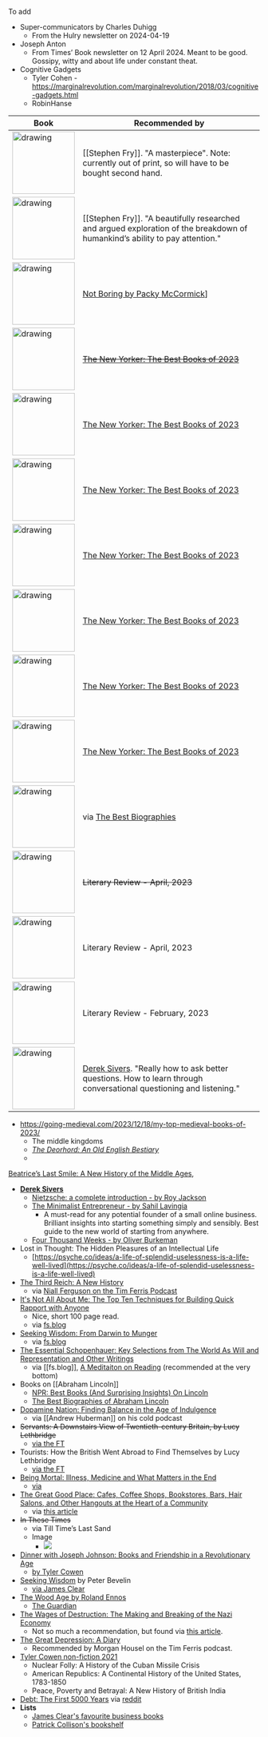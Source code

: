 To add
- Super-communicators by Charles Duhigg
	- From the Hulry newsletter on 2024-04-19
- Joseph Anton
	- From Times’ Book newsletter on 12 April 2024. Meant to be good. Gossipy, witty and about life under constant theat.
- Cognitive Gadgets
	- Tyler Cohen - https://marginalrevolution.com/marginalrevolution/2018/03/cognitive-gadgets.html
	- RobinHanse

Book | Recommended by
-- | --
<a href="https://www.amazon.co.uk/dp/0374525706?tag=mostrecomme0e-21&geniuslink=true"><img src="https://m.media-amazon.com/images/M/MV5BZjVhZDkxMTgtMjBjZC00N2ZiLTgxNTItNGViYzY3ZjMxYzM4XkEyXkFqcGdeQXVyODAyNDE3Mw@@._V1_.jpg" alt="drawing" width="125"/></a> | [[Stephen Fry]]. "A masterpiece". Note: currently out of print, so will have to be bought second hand.
<a href="https://www.amazon.co.uk/Stolen-Focus-Surprising-Reason-Attention/dp/1526620219/ref=sr_1_1?crid=2D3FR85NU3ECL&keywords=stolen+focus+johann+hari+paperback&qid=1703577261&sprefix=stolen+focus%2Caps%2C78&sr=8-1"><img src="https://m.media-amazon.com/images/I/71UMZ6-gRqL._SL1500_.jpg" alt="drawing" width="125"/></a> | [[Stephen Fry]]. "A beautifully researched and argued exploration of the breakdown of humankind’s ability to pay attention."
<a href="https://www.amazon.co.uk/Grand-Strategy-John-Lewis-Gaddis/dp/0141987227/ref=sr_1_1?crid=284YU82KPBTSG&keywords=On+Grand+Strategy&qid=1703006305&sprefix=on+grand+strategy%2Caps%2C81&sr=8-1"><img src="https://m.media-amazon.com/images/I/71j-5KUND0L._SL1500_.jpg" alt="drawing" width="125"/></a> | [Not Boring by Packy McCormick](https://www.notboring.co/p/openai-and-grand-strategy)]
<a href="https://www.amazon.co.uk/dp/0691135193?ascsubtag=&linkCode=gs2&tag=tnyuk-21"><img src="https://m.media-amazon.com/images/I/419paLTnFjL._SY445_SX342_.jpg" alt="drawing" width="125"/></a> | ~~[The New Yorker: The Best Books of 2023](https://www.newyorker.com/best-books-2023?curator=MediaREDEF)~~
<a href="https://www.amazon.co.uk/dp/1643751549?ascsubtag=&linkCode=gs2&tag=tnyuk-21"><img src="https://m.media-amazon.com/images/I/51-7scjDvlL._SY445_SX342_.jpg" alt="drawing" width="125"/></a> | [The New Yorker: The Best Books of 2023](https://www.newyorker.com/best-books-2023?curator=MediaREDEF)
<a href="https://www.amazon.co.uk/dp/022675720X?ascsubtag=&linkCode=gs2&tag=tnyuk-21"><img src="https://m.media-amazon.com/images/I/71swt7Fj0cL._SL1500_.jpg" alt="drawing" width="125"/></a> | [The New Yorker: The Best Books of 2023](https://www.newyorker.com/best-books-2023?curator=MediaREDEF)
<a href="https://www.amazon.co.uk/Posthumous-Papers-Manuscripts-Club/dp/0241304377/ref=tmm_hrd_swatch_0?_encoding=UTF8&qid=&sr="><img src="https://m.media-amazon.com/images/I/916XiB4Ws7L._SL1500_.jpg" alt="drawing" width="125"/></a> | [The New Yorker: The Best Books of 2023](https://www.newyorker.com/best-books-2023?curator=MediaREDEF)
<a href="https://www.amazon.co.uk/Ultra-Processed-People-Stuff-That-Isnt/dp/1529900050/ref=sr_1_1?keywords=Ultra-Processed+People%3A+The+Science+Behind+Food+That+Isn%27t+Food&linkCode=gs3&qid=1702914431&sr=8-1"><img src="https://m.media-amazon.com/images/I/816N1Kv6gfL._SL1500_.jpg" alt="drawing" width="125"/></a> | [The New Yorker: The Best Books of 2023](https://www.newyorker.com/best-books-2023?curator=MediaREDEF)
<a href="https://www.amazon.co.uk/dp/1526622564?ascsubtag=&linkCode=gs4&tag=tnyuk-21"><img src="https://m.media-amazon.com/images/I/915wX6lVFHL._SL1500_.jpg" alt="drawing" width="125"/></a> | [The New Yorker: The Best Books of 2023](https://www.newyorker.com/best-books-2023?curator=MediaREDEF)
<a href="https://www.amazon.co.uk/Guns-August-Barbara-Tuchman/dp/0241968216/ref=sr_1_1?crid=3SGI7V13Z8LF9&keywords=The+Guns+of+August&qid=1702922737&sprefix=the+guns+of+august%2Caps%2C249&sr=8-1"><img src="https://m.media-amazon.com/images/I/91QS0lmbnvL._SL1500_.jpg" alt="drawing" width="125"/></a> | [The New Yorker: The Best Books of 2023](https://www.newyorker.com/best-books-2023?curator=MediaREDEF)
<a href="https://www.amazon.co.uk/dp/0345298063/ref=as_li_ss_tl?ie=UTF8&linkCode=gs2&linkId=9c101540266408c9dd7d88028d1db142&tag=bpbuk01-21"><img src="https://m.media-amazon.com/images/I/61qW1MJdy6L._SL1200_.jpg" alt="drawing" width="125"/></a> | via [The Best Biographies](https://thebestbiographies.com/2023/06/10/review-of-peter-the-great-his-life-and-world-by-robert-massie/)
<a href="https://www.amazon.co.uk/Living-Pleasure-Epicurean-Guide-Guides/dp/0197558321/ref=sr_1_1?crid=EC7S85OLO4YC&keywords=Living+for+Pleasure%3A+An+Epicurean+Guide+to+Life&qid=1702922866&sprefix=living+for+pleasure+an+epicurean+guide+to+life%2Caps%2C197&sr=8-1"><img src="https://m.media-amazon.com/images/I/31yPC2go1gL.jpg" alt="drawing" width="125"/></a> | ~~Literary Review - April, 2023~~
<a href="https://www.amazon.co.uk/Long-View-Need-Transform-World/dp/1472285212/ref=sr_1_1?keywords=the+long+view+by+Richard+fisher&qid=1702922936&sr=8-1"><img src="https://m.media-amazon.com/images/I/81EVKs4s-YL._SL1500_.jpg" alt="drawing" width="125"/></a> | Literary Review - April, 2023
<a href="https://www.amazon.co.uk/Conquer-We-Must-Military-1914-1945/dp/030023340X/ref=sr_1_1?crid=1HFID4GDCIGLC&keywords=Conquer+We+Must%3A+Military+History+of+Britain+1914-1945+by+Robin+Prior&qid=1702923058&sprefix=conquer+we+must+military+history+of+britain+1914-1945+by+robin+prior%2Caps%2C74&sr=8-1"><img src="https://m.media-amazon.com/images/I/61ztZufzK1L._SL1000_.jpg" alt="drawing" width="125"/></a> | Literary Review - February, 2023
<a href="https://www.amazon.co.uk/How-Know-Everything-questions-answers/dp/1787467686/ref=sr_1_1?crid=XJ2HPE1FJ9AN&keywords=How+to+Know+Everything+-+by+Elke+Wiss&qid=1702923189&sprefix=how+to+know+everything+-+by+elke+wiss%2Caps%2C126&sr=8-1"><img src="https://m.media-amazon.com/images/I/81J4TIB11QS._SL1500_.jpg" alt="drawing" width="125"/></a> | [Derek Sivers](https://sive.rs/book/KnowEverything). "Really how to ask better questions. How to learn through conversational questioning and listening."


- https://going-medieval.com/2023/12/18/my-top-medieval-books-of-2023/
	- The middle kingdoms
	- _[The Deorhord: An Old English Bestiary](https://press.princeton.edu/books/hardcover/9780691260006/the-deorhord)_
	- 
[Beatrice’s Last Smile: A New History of the Middle Ages](https://www.abebooks.com/servlet/BookDetailsPL?bi=31538007210&ref_=ps_ggl_11147913055&cm_mmc=ggl-_-US_Shopp_Textbook-_-product_id=COM9780199766482USED-_-keyword=&gclid=CjwKCAiA-P-rBhBEEiwAQEXhHwgodUmiUeRiYiRtfD8Jk1V2K13CFJ2m1tbH9BAEw1iSG_4JluOSIBoCqr4QAvD_BwE),
- **[Derek Sivers](https://sive.rs/book)**
	- [Nietzsche: a complete introduction - by Roy Jackson](https://sive.rs/book/NietzscheCI)
	- [The Minimalist Entrepreneur - by Sahil Lavingia](https://sive.rs/book/MinimalistEntrepreneur)
		- A must-read for any potential founder of a small online business. Brilliant insights into starting something simply and sensibly. Best guide to the new world of starting from anywhere.
	- [Four Thousand Weeks - by Oliver Burkeman](https://sive.rs/book/4000Weeks)
- Lost in Thought: The Hidden Pleasures of an Intellectual Life
	- [https://psyche.co/ideas/a-life-of-splendid-uselessness-is-a-life-well-lived](https://psyche.co/ideas/a-life-of-splendid-uselessness-is-a-life-well-lived)
- [The Third Reich: A New History](https://www.amazon.co.uk/Third-Reich-New-History/dp/0330487574/ref=sr_1_1?keywords=New+history+of+the+Third+Reich&qid=1672128309&sr=8-1)
	- via [Niall Ferguson on the Tim Ferris Podcast](https://tim.blog/2022/11/15/niall-ferguson/)
- [It's Not All About Me: The Top Ten Techniques for Building Quick Rapport with Anyone](https://www.amazon.co.uk/dp/057809665X/ref=as_li_qf_sp_asin_il_tl?ie=UTF8&linkCode=gs2&linkId=YWNZ557LETUQER3E&creativeASIN=057809665X&tag=farstrblo-21&creative=9325&camp=1789)
	- Nice, short 100 page read.
	- via [fs.blog](https://fs.blog/books-2014-reader-favorites/)
- [Seeking Wisdom: From Darwin to Munger](https://www.amazon.co.uk/dp/1578644283/ref=as_li_qf_asin_il_tl?ie=UTF8&linkCode=gs2&linkId=cb5e39c77fc0643af26115f77d2a10d8&creativeASIN=1578644283&tag=farstrblo-21&creative=9325)
	- via [fs.blog](https://fs.blog/thinking-about-thinking/)
- [The Essential Schopenhauer: Key Selections from The World As Will and Representation and Other Writings](https://www.amazon.co.uk/dp/0061768243?crid=1ZQWBZHBY26J1&keywords=0061768243&qu=eyJxc2MiOiItMC4wMSIsInFzYSI6IjAuMDAiLCJxc3AiOiIwLjAwIn0&sprefix=0061768243,aps,66&ref_=as_li_ss_tl&language=en_US&sr=8-1&linkCode=gs2&linkId=d302b11237a38b5e3e7cb9802f44e076&tag=farstrblo-21)
	- via [[fs.blog]], [A Meditaiton on Reading](https://fs.blog/meditaiton-on-reading/) (recommended at the very bottom)
- Books on [[Abraham Lincoln]]
	- [NPR: Best Books (And Surprising Insights) On Lincoln](https://www.npr.org/2012/04/10/149871122/best-books-and-surprising-insights-on-lincoln?t=1661669557531)
	- [The Best Biographies of Abraham Lincoln](https://bestpresidentialbios.com/2014/06/28/the-best-biographies-of-abraham-lincoln/)
- [Dopamine Nation: Finding Balance in the Age of Indulgence](https://www.amazon.co.uk/Dopamine-Nation-Finding-Balance-Indulgence/dp/1472294157/ref=tmm_pap_swatch_0?_encoding=UTF8&qid=1661592021&sr=8-1)
	- via [[Andrew Huberman]] on his cold podcast
- ~~Servants: A Downstairs View of Twentieth-century Britain, by Lucy Lethbridge~~
	- [via the FT](https://www.ft.com/content/12274b12-8a73-11e2-9da4-00144feabdc0)
- Tourists: How the British Went Abroad to Find Themselves by Lucy Lethbridge
	- [via the FT](https://www.ft.com/content/dc2c375c-9815-450c-b379-af30390450a3)
- [Being Mortal: Illness, Medicine and What Matters in the End](https://www.amazon.co.uk/Being-Mortal-Medicine-Wellcome-Collection/dp/1846685826/ref=sr_1_1?crid=1GW1VNHDQMC2N&keywords=Being+Mortal%3A+Medicine+and+What+Matters+in+the+End&qid=1658751090&sprefix=being+mortal+medicine+and+what+matters+in+the+end%2Caps%2C133&sr=8-1)
	- [via](https://whyisthisinteresting.substack.com/p/the-monday-media-diet-with-christine?utm_source=email)
- [The Great Good Place: Cafes, Coffee Shops, Bookstores, Bars, Hair Salons, and Other Hangouts at the Heart of a Community](https://www.amazon.co.uk/Great-Good-Place-Bookstores-Community/dp/1569246815/ref=sr_1_1?crid=3DQ2RYPCJ4GYD&keywords=the+great+good+place+ray+oldenburg&qid=1658342512&sprefix=The+Great+Good+Place+ray%2Caps%2C2436&sr=8-1)
	- via [this article](https://www.newstatesman.com/culture/2022/07/why-libraries-matter-for-britain)
- ~~In These Times~~
	- via Till Time’s Last Sand
	- Image
		- ![](http://elliotclowes.com/cold/CtPU77wrPx.png)
- [Dinner with Joseph Johnson: Books and Friendship in a Revolutionary Age](https://www.amazon.co.uk/Dinner-Joseph-Johnson-Friendship-Revolutionary/dp/1784740187/ref=sr_1_1?crid=2R713TRLWSJRH&keywords=Dinner+with+Joseph+Johnson%3A&qid=1654165552&sprefix=dinner+with+joseph+johnson+%2Caps%2C100&sr=8-1)
	- [by Tyler Cowen](https://marginalrevolution.com/marginalrevolution/2022/05/what-ive-been-reading-220.html?utm_source=rss&utm_medium=rss&utm_campaign=what-ive-been-reading-220)
- [Seeking Wisdom](https://jamesclear.com/book/seeking-wisdom) by Peter Bevelin
	- [via James Clear](https://jamesclear.com/decision-making)
- [The Wood Age by Roland Ennos](https://www.amazon.co.uk/Wood-Age-material-shaped-history/dp/0008318875/ref=sr_1_1?crid=RRJIDBYMVFS&keywords=The+Wood+Age+Roland+Ennos&qid=1647385106&sprefix=the+wood+age+roland+ennos%2Caps%2C106&sr=8-1)
	- [The Guardian](https://www.theguardian.com/books/ng-interactive/2022/feb/18/the-months-best-paperbacks-david-baddiel-francis-spufford-and-more#the-wood-age)
- [The Wages of Destruction: The Making and Breaking of the Nazi Economy](https://www.amazon.co.uk/Wages-Destruction-Making-Breaking-Economy/dp/0141003480/ref=sr_1_1?crid=FZYEXEIZWC4I&keywords=The+Wages+of+Destruction%3A+The+Making+and+Breaking+of+the+Nazi+Economy&qid=1646828676&sprefix=the+wages+of+destruction+the+making+and+breaking+of+the+nazi+economy%2Caps%2C106&sr=8-1)
	- Not so much a recommendation, but found via [this article](https://noahpinion.substack.com/p/how-are-the-big-sanctions-hurting?s=r).
- [The Great Depression: A Diary](https://www.amazon.co.uk/Great-Depression-Diary-Benjamin-Roth-ebook/dp/B06XC7F747/ref=sr_1_1?crid=W2VLA1F16Z2B&keywords=benjamin+roth+diary&qid=1646258903&sprefix=benjamin+roth+diary%2Caps%2C137&sr=8-1)
	- Recommended by Morgan Housel on the Tim Ferris podcast.
- [Tyler Cowen non-fiction 2021](https://marginalrevolution.com/marginalrevolution/2021/04/what-ive-been-reading-189.html)
	- Nuclear Folly: A History of the Cuban Missile Crisis
	- American Republics: A Continental History of the United States, 1783-1850
	- Peace, Poverty and Betrayal: A New History of British India
- [Debt: The First 5000 Years](https://www.amazon.co.uk/Debt-First-Years-David-Graeber/dp/1612194192/ref=tmm_pap_swatch_0?_encoding=UTF8&qid=1623921945&sr=8-1) via [reddit](https://www.reddit.com/r/investing/comments/nbqj5j/the_role_of_bonds_in_a_portfolio/gy4z7x3/)
- **Lists**
	- [James Clear's favourite business books](https://jamesclear.com/best-books/business)
	- [Patrick Collison's bookshelf](https://patrickcollison.com/bookshelf)